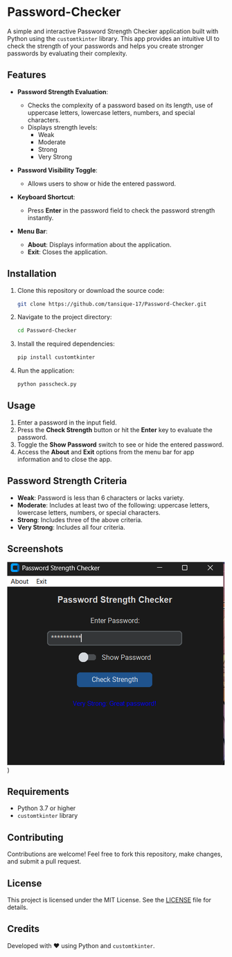 # Password-Checker


A simple and interactive Password Strength Checker application built with Python using the `customtkinter` library. This app provides an intuitive UI to check the strength of your passwords and helps you create stronger passwords by evaluating their complexity.

## Features

- **Password Strength Evaluation**:
  - Checks the complexity of a password based on its length, use of uppercase letters, lowercase letters, numbers, and special characters.
  - Displays strength levels:
    - Weak
    - Moderate
    - Strong
    - Very Strong

- **Password Visibility Toggle**:
  - Allows users to show or hide the entered password.

- **Keyboard Shortcut**:
  - Press **Enter** in the password field to check the password strength instantly.

- **Menu Bar**:
  - **About**: Displays information about the application.
  - **Exit**: Closes the application.

## Installation

1. Clone this repository or download the source code:
   ```bash
   git clone https://github.com/tansique-17/Password-Checker.git
   ```

2. Navigate to the project directory:
   ```bash
   cd Password-Checker
   ```

3. Install the required dependencies:
   ```bash
   pip install customtkinter
   ```

4. Run the application:
   ```bash
   python passcheck.py
   ```

## Usage

1. Enter a password in the input field.
2. Press the **Check Strength** button or hit the **Enter** key to evaluate the password.
3. Toggle the **Show Password** switch to see or hide the entered password.
4. Access the **About** and **Exit** options from the menu bar for app information and to close the app.

## Password Strength Criteria

- **Weak**: Password is less than 6 characters or lacks variety.
- **Moderate**: Includes at least two of the following: uppercase letters, lowercase letters, numbers, or special characters.
- **Strong**: Includes three of the above criteria.
- **Very Strong**: Includes all four criteria.

## Screenshots

![Password Strength Checker](./Screenshot.png)
)

## Requirements

- Python 3.7 or higher
- `customtkinter` library

## Contributing

Contributions are welcome! Feel free to fork this repository, make changes, and submit a pull request.

## License

This project is licensed under the MIT License. See the [LICENSE](./LICENSE) file for details.

## Credits

Developed with ❤️ using Python and `customtkinter`.
